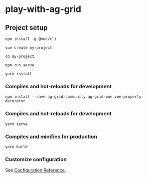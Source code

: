 # play-with-ag-grid

## Project setup
```
npm install -g @vue/cli

vue create my-project

cd my-project

npm run serve

yarn install

```
### Compiles and hot-reloads for development
```
npm install --save ag-grid-community ag-grid-vue vue-property-decorator
```

### Compiles and hot-reloads for development
```
yarn serve
```

### Compiles and minifies for production
```
yarn build
```

### Customize configuration
See [Configuration Reference](https://cli.vuejs.org/config/).
